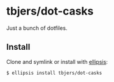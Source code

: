 # tbjers/dot-casks
Just a bunch of dotfiles.

## Install
Clone and symlink or install with [ellipsis][ellipsis]:

```
$ ellipsis install tbjers/dot-casks
```

[ellipsis]: http://ellipsis.sh
